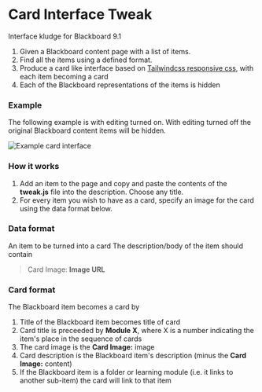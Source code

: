 # Card Interface Tweak

Interface kludge for Blackboard 9.1 

1. Given a Blackboard content page with a list of items. 
1. Find all the items using a defined format.
1. Produce a card like interface based on [Tailwindcss responsive css](https://codepen.io/njs/pen/BVdwZB), with each item becoming a card
1. Each of the Blackboard representations of the items is hidden

### Example

The following example is with editing turned on. With editing turned off the original Blackboard content items will be hidden.

![Example card interface](https://farm5.staticflickr.com/4822/46279789112_d030539f62.jpg)
 
### How it works

1. Add an item to the page and copy and paste the contents of the **tweak.js** file into the description. Choose any title.
1. For every item you wish to have as a card, specify an image for the card using the data format below.

### Data format
 
An item to be turned into a card The description/body of the item should contain
> Card Image: __Image URL__

### Card format

The Blackboard item becomes a card by

1. Title of the Blackboard item becomes title of card
1. Card title is preceeded by **Module X**, where X is a number indicating the item's place in the sequence of cards
1. The card image is the __Card Image:__ image
1. Card description is the Blackboard item's description (minus the __Card Image:__ content)
1. If the Blackboard item is a folder or learning module (i.e. it links to another sub-item) the card will link to that item


